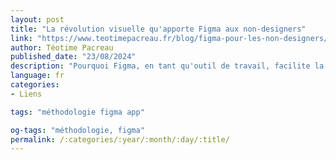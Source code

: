 ```yaml
---
layout: post
title: "La révolution visuelle qu'apporte Figma aux non-designers"
link: "https://www.teotimepacreau.fr/blog/figma-pour-les-non-designers/"
author: Téotime Pacreau
published_date: "23/08/2024"
description: "Pourquoi Figma, en tant qu'outil de travail, facilite la collaboration et l'échange de feedback pour les Knowledge Worker"
language: fr
categories:
- Liens

tags: "méthodologie figma app"

og-tags: "méthodologie, figma"
permalink: /:categories/:year/:month/:day/:title/
---
```

